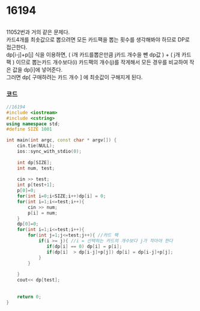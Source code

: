 # 16194

##
11052번과 거의 같은 문제다.  
카드4개를 최솟값으로 뽑으려면 모든 카드팩을 뽑는 횟수를 생각해봐야 하므로 DP로 접근한다.  
dp[i-j]+p[j] 식을 이용하면,  ( i개 카드를뽑은만큼 j카드 개수을 뺀 dp값 ) +  ( j개 카드팩 ) 이므로
뽑는카드 개수보다(i) 카드팩의 개수(j)를 작게해서 모든 경우를 비교하여 작은 값을 dp[i]에 넣어준다.  
그러면 dp[ 구매하려는 카드 개수 ] 에 최솟값이 구해지게 된다.
### 코드
```c++
//16194
#include <iostream>
#include <cstring>
using namespace std;
#define SIZE 1001

int main(int argc, const char * argv[]) {
    cin.tie(NULL);
    ios::sync_with_stdio(0);
    
    int dp[SIZE];
    int num, test;
    
    cin >> test;
    int p[test+1];
    p[0]=0;
    for(int i=0;i<SIZE;i++)dp[i] = 0;
    for(int i=1;i<=test;i++){
        cin >> num;
        p[i] = num;
    }
    dp[0]=0;
    for(int i=1;i<=test;i++){
        for(int j=1;j<=test;j++){ //카드 팩
            if(i >= j){ //i = 선택하는 카드의 개수보다 j가 작아야 한다
               if(dp[i] == 0) dp[i] = p[i];
               if(dp[i]  > dp[i-j]+p[j]) dp[i] = dp[i-j]+p[j];
            }
        }
        
    }
    cout<< dp[test];
   
    
    return 0;
}


```
